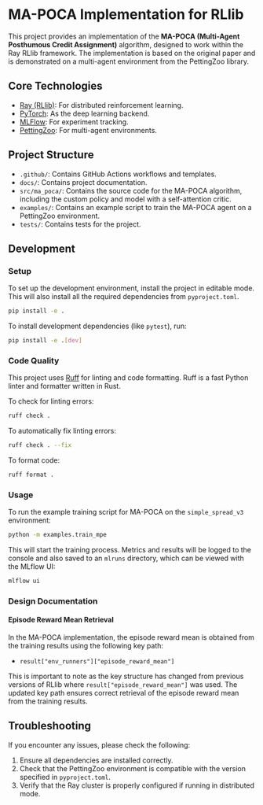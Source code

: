 # MA-POCA Implementation for RLlib

This project provides an implementation of the **MA-POCA (Multi-Agent Posthumous Credit Assignment)** algorithm, designed to work within the Ray RLlib framework. The implementation is based on the original paper and is demonstrated on a multi-agent environment from the PettingZoo library.

## Core Technologies

-   [Ray (RLlib)](https://www.ray.io/): For distributed reinforcement learning.
-   [PyTorch](https://pytorch.org/): As the deep learning backend.
-   [MLFlow](https://mlflow.org/): For experiment tracking.
-   [PettingZoo](https://pettingzoo.farama.org/): For multi-agent environments.

## Project Structure

-   `.github/`: Contains GitHub Actions workflows and templates.
-   `docs/`: Contains project documentation.
-   `src/ma_poca/`: Contains the source code for the MA-POCA algorithm, including the custom policy and model with a self-attention critic.
-   `examples/`: Contains an example script to train the MA-POCA agent on a PettingZoo environment.
-   `tests/`: Contains tests for the project.

## Development

### Setup

To set up the development environment, install the project in editable mode. This will also install all the required dependencies from `pyproject.toml`.

```bash
pip install -e .
```

To install development dependencies (like `pytest`), run:
```bash
pip install -e .[dev]
```

### Code Quality

This project uses [Ruff](https://github.com/astral-sh/ruff) for linting and code formatting. Ruff is a fast Python linter and formatter written in Rust.

To check for linting errors:
```bash
ruff check .
```

To automatically fix linting errors:
```bash
ruff check . --fix
```

To format code:
```bash
ruff format .
```

### Usage

To run the example training script for MA-POCA on the `simple_spread_v3` environment:

```bash
python -m examples.train_mpe
```

This will start the training process. Metrics and results will be logged to the console and also saved to an `mlruns` directory, which can be viewed with the MLflow UI:

```bash
mlflow ui
```

### Design Documentation

#### Episode Reward Mean Retrieval

In the MA-POCA implementation, the episode reward mean is obtained from the training results using the following key path:
- `result["env_runners"]["episode_reward_mean"]`

This is important to note as the key structure has changed from previous versions of RLlib where `result["episode_reward_mean"]` was used. The updated key path ensures correct retrieval of the episode reward mean from the training results.

## Troubleshooting

If you encounter any issues, please check the following:

1. Ensure all dependencies are installed correctly.
2. Check that the PettingZoo environment is compatible with the version specified in `pyproject.toml`.
3. Verify that the Ray cluster is properly configured if running in distributed mode.